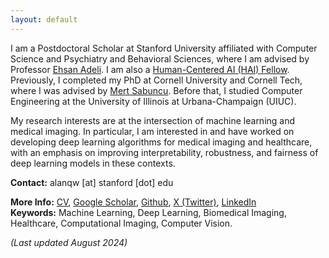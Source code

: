 ```yaml
---
layout: default
---
```

I am a Postdoctoral Scholar at Stanford University affiliated with Computer Science and Psychiatry and Behavioral Sciences, where I am advised by Professor [Ehsan Adeli](https://stanford.edu/~eadeli/). I am also a [Human-Centered AI (HAI) Fellow](https://hai.stanford.edu). Previously, I completed my PhD at Cornell University and Cornell Tech, where I was advised by [Mert Sabuncu](https://sabuncu.engineering.cornell.edu/). Before that, I studied Computer Engineering at the University of Illinois at Urbana-Champaign (UIUC).

My research interests are at the intersection of machine learning and medical imaging. In particular, I am interested in and have worked on developing deep learning algorithms for medical imaging and healthcare, with an emphasis on improving interpretability, robustness, and fairness of deep learning models in these contexts.

**Contact:** alanqw [at] stanford [dot] edu  
<!-- **More Info:** [CV](cv_alan_wang.pdf) and [Research Statement](Research_Statement.pdf)    -->
**More Info:** [CV](CV_AQWang_Jun2025-2.pdf), [Google Scholar](https://scholar.google.com/citations?user=P7nRvlIAAAAJ&hl=en), [Github](https://github.com/alanqrwang/), [X (Twitter)](https://twitter.com/AlanQWang), [LinkedIn](https://www.linkedin.com/in/alanqrwang/)   
**Keywords:** Machine Learning, Deep Learning, Biomedical Imaging, Healthcare, Computational Imaging, Computer Vision.

*(Last updated August 2024)*  
